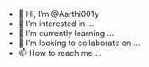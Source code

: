 - 👋 Hi, I’m @Aarthi001y
- 👀 I’m interested in ...
- 🌱 I’m currently learning ...
- 💞️ I’m looking to collaborate on ...
- 📫 How to reach me ...

<!---
Aarthi001y/Aarthi001y is a ✨ special ✨ repository because its `README.md` (this file) appears on your GitHub profile.
You can click the Preview link to take a look at your changes.
--->

